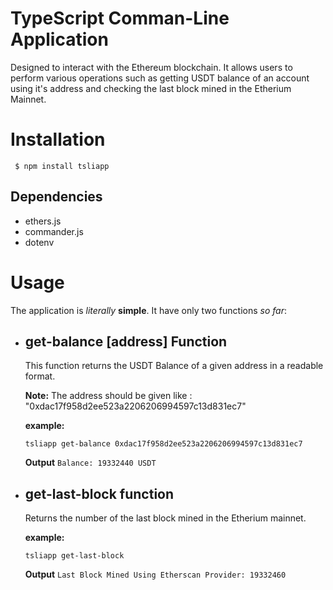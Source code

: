 # TypeScript Comman-Line Application

Designed to interact with the Ethereum blockchain. It allows users to perform various operations such as getting USDT balance of an account using it's address and checking the last block mined in the Etherium Mainnet.


# Installation
``` $ npm install tsliapp```


## Dependencies

- ethers.js
- commander.js
- dotenv

# Usage

The application is *literally* **simple**. It have only two functions *so far*:

- ## get-balance [address] Function 

    This function returns the USDT Balance of a given address in a readable format.
    
    **Note:** The address should be given like : "0xdac17f958d2ee523a2206206994597c13d831ec7"
    
    **example:** 
    
    ```tsliapp get-balance 0xdac17f958d2ee523a2206206994597c13d831ec7 ```

    **Output**
    ```Balance: 19332440 USDT```

- ## get-last-block function

    Returns the number of the last block mined in the Etherium mainnet.
    
    **example:**
    
    ```tsliapp get-last-block```

    **Output**
    ```Last Block Mined Using Etherscan Provider: 19332460```


